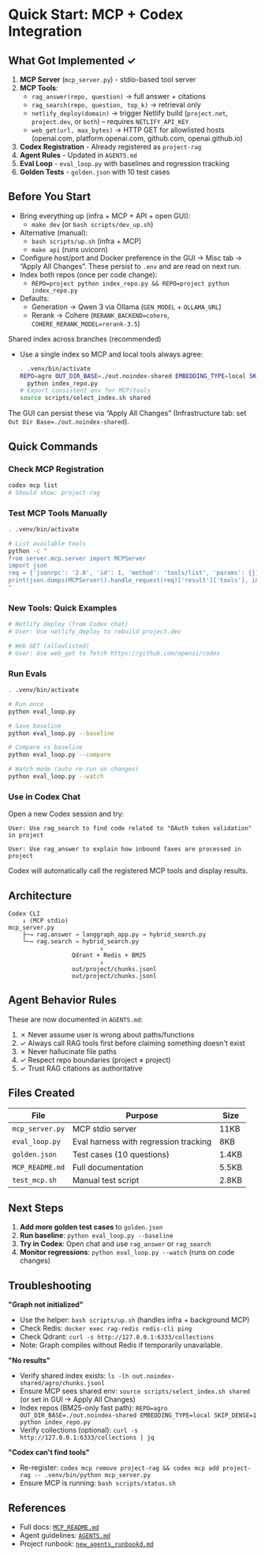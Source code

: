 # Quick Start: MCP + Codex Integration

## What Got Implemented ✓

1. **MCP Server** (`mcp_server.py`) - stdio-based tool server
2. **MCP Tools**:
   - `rag_answer(repo, question)` → full answer + citations
   - `rag_search(repo, question, top_k)` → retrieval only
   - `netlify_deploy(domain)` → trigger Netlify build (`project.net`, `project.dev`, or `both`) – requires `NETLIFY_API_KEY`
   - `web_get(url, max_bytes)` → HTTP GET for allowlisted hosts (openai.com, platform.openai.com, github.com, openai.github.io)
3. **Codex Registration** - Already registered as `project-rag`
4. **Agent Rules** - Updated in `AGENTS.md`
5. **Eval Loop** - `eval_loop.py` with baselines and regression tracking
6. **Golden Tests** - `golden.json` with 10 test cases

## Before You Start

- Bring everything up (infra + MCP + API + open GUI):
  - `make dev`  (or `bash scripts/dev_up.sh`)
- Alternative (manual):
  - `bash scripts/up.sh`  (infra + MCP)
  - `make api`            (runs uvicorn)
- Configure host/port and Docker preference in the GUI → Misc tab → “Apply All Changes”. These persist to `.env` and are read on next run.
- Index both repos (once per code change):
  - `REPO=project python index_repo.py && REPO=project python index_repo.py`
- Defaults:
  - Generation → Qwen 3 via Ollama (`GEN_MODEL` + `OLLAMA_URL`)
  - Rerank → Cohere (`RERANK_BACKEND=cohere`, `COHERE_RERANK_MODEL=rerank-3.5`)

Shared index across branches (recommended)
- Use a single index so MCP and local tools always agree:
  ```bash
  . .venv/bin/activate
  REPO=agro OUT_DIR_BASE=./out.noindex-shared EMBEDDING_TYPE=local SKIP_DENSE=1 \
    python index_repo.py
  # Export consistent env for MCP/tools
  source scripts/select_index.sh shared
  ```
The GUI can persist these via “Apply All Changes” (Infrastructure tab: set `Out Dir Base=./out.noindex-shared`).

## Quick Commands

### Check MCP Registration
```bash
codex mcp list
# Should show: project-rag
```

### Test MCP Tools Manually
```bash
. .venv/bin/activate

# List available tools
python -c "
from server.mcp.server import MCPServer
import json
req = {'jsonrpc': '2.0', 'id': 1, 'method': 'tools/list', 'params': {}}
print(json.dumps(MCPServer().handle_request(req)['result']['tools'], indent=2))
"
```

### New Tools: Quick Examples

```bash
# Netlify deploy (from Codex chat)
# User: Use netlify_deploy to rebuild project.dev

# Web GET (allowlisted)
# User: Use web_get to fetch https://github.com/openai/codex
```

### Run Evals
```bash
. .venv/bin/activate

# Run once
python eval_loop.py

# Save baseline
python eval_loop.py --baseline

# Compare vs baseline
python eval_loop.py --compare

# Watch mode (auto re-run on changes)
python eval_loop.py --watch
```

### Use in Codex Chat

Open a new Codex session and try:

```
User: Use rag_search to find code related to "OAuth token validation" in project

User: Use rag_answer to explain how inbound faxes are processed in project
```

Codex will automatically call the registered MCP tools and display results.

## Architecture

```
Codex CLI
    ↓ (MCP stdio)
mcp_server.py
    ├─→ rag.answer → langgraph_app.py → hybrid_search.py
    └─→ rag.search → hybrid_search.py
                          ↓
                  Qdrant + Redis + BM25
                          ↓
                  out/project/chunks.jsonl
                  out/project/chunks.jsonl
```

## Agent Behavior Rules

These are now documented in `AGENTS.md`:

1. ✗ Never assume user is wrong about paths/functions
2. ✓ Always call RAG tools first before claiming something doesn't exist
3. ✗ Never hallucinate file paths
4. ✓ Respect repo boundaries (project ≠ project)
5. ✓ Trust RAG citations as authoritative

## Files Created

| File | Purpose | Size |
|------|---------|------|
| `mcp_server.py` | MCP stdio server | 11KB |
| `eval_loop.py` | Eval harness with regression tracking | 8KB |
| `golden.json` | Test cases (10 questions) | 1.4KB |
| `MCP_README.md` | Full documentation | 5.5KB |
| `test_mcp.sh` | Manual test script | 2.8KB |

## Next Steps

1. **Add more golden test cases** to `golden.json`
2. **Run baseline**: `python eval_loop.py --baseline`
3. **Try in Codex**: Open chat and use `rag_answer` or `rag_search`
4. **Monitor regressions**: `python eval_loop.py --watch` (runs on code changes)

## Troubleshooting

**"Graph not initialized"**
- Use the helper: `bash scripts/up.sh` (handles infra + background MCP)
- Check Redis: `docker exec rag-redis redis-cli ping`
- Check Qdrant: `curl -s http://127.0.0.1:6333/collections`
- Note: Graph compiles without Redis if temporarily unavailable.

**"No results"**
- Verify shared index exists: `ls -lh out.noindex-shared/agro/chunks.jsonl`
- Ensure MCP sees shared env: `source scripts/select_index.sh shared` (or set in GUI → Apply All Changes)
- Index repos (BM25-only fast path): `REPO=agro OUT_DIR_BASE=./out.noindex-shared EMBEDDING_TYPE=local SKIP_DENSE=1 python index_repo.py`
- Verify collections (optional): `curl -s http://127.0.0.1:6333/collections | jq`

**"Codex can't find tools"**
- Re-register: `codex mcp remove project-rag && codex mcp add project-rag -- .venv/bin/python mcp_server.py`
- Ensure MCP is running: `bash scripts/status.sh`

## References

- Full docs: [`MCP_README.md`](MCP_README.md)
- Agent guidelines: [`AGENTS.md`](AGENTS.md)
- Project runbook: [`new_agents_runbookd.md`](new_agents_runbookd.md)
